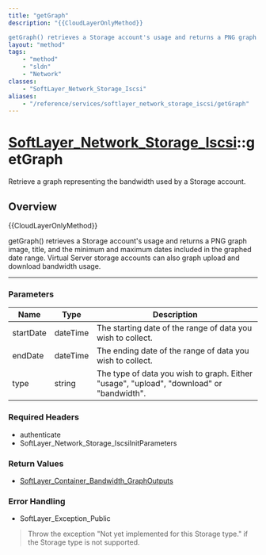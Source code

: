 ```yaml
---
title: "getGraph"
description: "{{CloudLayerOnlyMethod}} 

getGraph() retrieves a Storage account's usage and returns a PNG graph image, title, and the... "
layout: "method"
tags:
    - "method"
    - "sldn"
    - "Network"
classes:
    - "SoftLayer_Network_Storage_Iscsi"
aliases:
    - "/reference/services/softlayer_network_storage_iscsi/getGraph"
---
```

# [SoftLayer_Network_Storage_Iscsi](/reference/services/SoftLayer_Network_Storage_Iscsi)::getGraph

Retrieve a graph representing the bandwidth used by a Storage account.


## Overview 
{{CloudLayerOnlyMethod}} 

getGraph() retrieves a Storage account's usage and returns a PNG graph image, title, and the minimum and maximum dates included in the graphed date range. Virtual Server storage accounts can also graph upload and download bandwidth usage. 

-----

### Parameters 
|Name | Type | Description |
| --- | --- | --- |
|startDate| dateTime| The starting date of the range of data you wish to collect.|
|endDate| dateTime| The ending date of the range of data you wish to collect.|
|type| string| The type of data you wish to graph. Either "usage", "upload", "download" or "bandwidth".|


### Required Headers
* authenticate
* SoftLayer_Network_Storage_IscsiInitParameters


### Return Values
* <a href='/reference/datatypes/SoftLayer_Container_Bandwidth_GraphOutputs'>SoftLayer_Container_Bandwidth_GraphOutputs </a>



### Error Handling

* SoftLayer_Exception_Public 

> Throw the exception "Not yet implemented for this Storage type." if the Storage type is not supported. 



